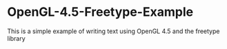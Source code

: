# OpenGL-4.5-Freetype-Example
This is a simple example of writing text using OpenGL 4.5 and the freetype library
